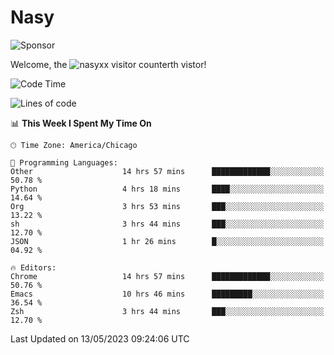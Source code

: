 # Nasy

<!--
<p align="center">
<img height="200" src="https://github-readme-stats.vercel.app/api?username=nasyxx&count_private=true&show_icons=true&theme=dracula&include_all_commits=true"/>
<img height="200" src="https://github-readme-stats.vercel.app/api/top-langs/?username=nasyxx&theme=dracula&hide=html,jupyter+notebook&count_private=true&show_icons=true"/>
</p>

  
----------------
-->

![Sponsor](https://img.shields.io/static/v1.svg?label=Sponsor&message=%E2%9D%A4&logo=GitHub&style=flat&color=pink)
 
Welcome, the ![nasyxx visitor counter](https://count.getloli.com/get/@nasyxx?theme=rule34)th vistor!
 
<!--START_SECTION:waka-->
![Code Time](http://img.shields.io/badge/Code%20Time-3%2C515%20hrs%2028%20mins-blue)

![Lines of code](https://img.shields.io/badge/From%20Hello%20World%20I%27ve%20Written-6.2%20million%20lines%20of%20code-blue)

📊 **This Week I Spent My Time On** 

```text
🕑︎ Time Zone: America/Chicago

💬 Programming Languages: 
Other                    14 hrs 57 mins      █████████████░░░░░░░░░░░░   50.78 % 
Python                   4 hrs 18 mins       ████░░░░░░░░░░░░░░░░░░░░░   14.64 % 
Org                      3 hrs 53 mins       ███░░░░░░░░░░░░░░░░░░░░░░   13.22 % 
sh                       3 hrs 44 mins       ███░░░░░░░░░░░░░░░░░░░░░░   12.70 % 
JSON                     1 hr 26 mins        █░░░░░░░░░░░░░░░░░░░░░░░░   04.92 % 

🔥 Editors: 
Chrome                   14 hrs 57 mins      █████████████░░░░░░░░░░░░   50.76 % 
Emacs                    10 hrs 46 mins      █████████░░░░░░░░░░░░░░░░   36.54 % 
Zsh                      3 hrs 44 mins       ███░░░░░░░░░░░░░░░░░░░░░░   12.70 % 
```


 Last Updated on 13/05/2023 09:24:06 UTC
<!--END_SECTION:waka-->

<!-- ![visitors](https://visitor-badge.laobi.icu/badge?page_id=nasyxx.nasyxx) -->
